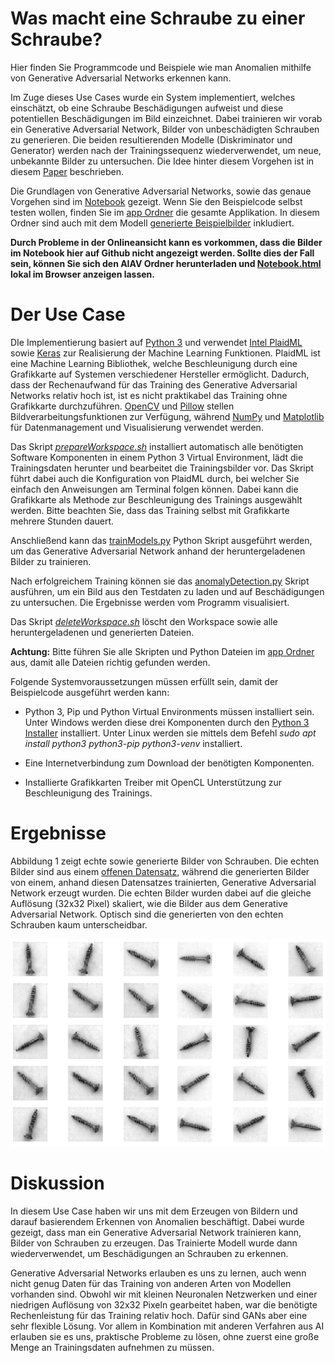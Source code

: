 # Was macht eine Schraube zu einer Schraube?

Hier finden Sie Programmcode und Beispiele wie man Anomalien mithilfe von Generative Adversarial Networks erkennen kann.

Im Zuge dieses Use Cases wurde ein System implementiert, welches einschätzt, ob eine Schraube Beschädigungen aufweist und diese potentiellen Beschädigungen im Bild einzeichnet. Dabei trainieren wir vorab ein Generative Adversarial Network, Bilder von unbeschädigten Schrauben zu generieren. Die beiden resultierenden Modelle (Diskriminator und Generator) werden nach der Trainingssequenz wiederverwendet, um neue, unbekannte Bilder zu untersuchen. Die Idee hinter diesem Vorgehen ist in diesem [Paper](https://link.springer.com/chapter/10.1007/978-3-319-59050-9_12) beschrieben.

Die Grundlagen von Generative Adversarial Networks, sowie das genaue Vorgehen sind im [Notebook](./Notebook.ipynb) gezeigt. Wenn Sie den Beispielcode selbst testen wollen, finden Sie im [app Ordner](./app) die gesamte Applikation. In diesem Ordner sind auch mit dem Modell [generierte Beispielbilder](./app/generatedExampleImages) inkludiert.

__Durch Probleme in der Onlineansicht kann es vorkommen, dass die Bilder im Notebook hier auf Github nicht angezeigt werden. Sollte dies der Fall sein, können Sie sich den AIAV Ordner herunterladen und [Notebook.html](Notebook.html) lokal im Browser anzeigen lassen.__


# Der Use Case

DIe Implementierung basiert auf [Python 3](https://docs.python.org/3/) und verwendet [Intel PlaidML](https://github.com/plaidml/plaidml) sowie [Keras](https://keras.io/) zur Realisierung der Machine Learning Funktionen. PlaidML ist eine Machine Learning Bibliothek, welche Beschleunigung durch eine Grafikkarte auf Systemen verschiedener Hersteller ermöglicht. Dadurch, dass der Rechenaufwand für das Training des Generative Adversarial Networks relativ hoch ist, ist es nicht praktikabel das Training ohne Grafikkarte durchzuführen. [OpenCV](https://opencv.org/) und [Pillow](https://pillow.readthedocs.io/en/stable/) stellen Bildverarbeitungsfunktionen zur Verfügung, während [NumPy](https://numpy.org/) und [Matplotlib](https://matplotlib.org/) für Datenmanagement und Visualisierung verwendet werden.

Das Skript [*prepareWorkspace.sh*](./app/prepareWorkspace.sh) installiert automatisch alle benötigten Software Komponenten in einem Python 3 Virtual Environment, lädt die Trainingsdaten herunter und bearbeitet die Trainingsbilder vor. Das Skript führt dabei auch die Konfiguration von PlaidML durch, bei welcher Sie einfach den Anweisungen am Terminal folgen können. Dabei kann die Grafikkarte als Methode zur Beschleunigung des Trainings ausgewählt werden. Bitte beachten Sie, dass das Training selbst mit Grafikkarte mehrere Stunden dauert.


Anschließend kann das [trainModels.py](./app/trainModels.py) Python Skript ausgeführt werden, um das Generative Adversarial Network anhand der heruntergeladenen Bilder zu trainieren.

Nach erfolgreichem Training können sie das [anomalyDetection.py](./app/anomalyDetection.py) Skript ausführen, um ein Bild aus den Testdaten zu laden und auf Beschädigungen zu untersuchen. Die Ergebnisse werden vom Programm visualisiert.

Das Skript [*deleteWorkspace.sh*](./app/deleteWorkspace.sh) löscht den Workspace sowie alle heruntergeladenen und generierten Dateien.


__Achtung:__ Bitte führen Sie alle Skripten und Python Dateien im [app Ordner](./app) aus, damit alle Dateien richtig gefunden werden.

Folgende Systemvoraussetzungen müssen erfüllt sein, damit der Beispielcode ausgeführt werden kann:

- Python 3, Pip und Python Virtual Environments müssen installiert sein. Unter Windows werden diese drei Komponenten durch den [Python 3 Installer](https://www.python.org/downloads/windows/) installiert. Unter Linux werden sie mittels dem Befehl *sudo apt install python3 python3-pip python3-venv* installiert.

- Eine Internetverbindung zum Download der benötigten Komponenten.

- Installierte Grafikkarten Treiber mit OpenCL Unterstützung zur Beschleunigung des Trainings.


# Ergebnisse

Abbildung 1 zeigt echte sowie generierte Bilder von Schrauben. Die echten Bilder sind aus einem [offenen Datensatz](https://www.mvtec.com/company/research/datasets/mvtec-ad), während die generierten Bilder von einem, anhand diesen Datensatzes trainierten, Generative Adversarial Network erzeugt wurden. Die echten Bilder wurden dabei auf die gleiche Auflösung (32x32 Pixel) skaliert, wie die Bilder aus dem Generative Adversarial Network. Optisch sind die generierten von den echten Schrauben kaum unterscheidbar.

![Abbildung 1](images/Abbildung1Vergleich.jpg)


# Diskussion

In diesem Use Case haben wir uns mit dem Erzeugen von Bildern und darauf basierendem Erkennen von Anomalien beschäftigt. Dabei wurde gezeigt, dass man ein Generative Adversarial Network trainieren kann, Bilder von Schrauben zu erzeugen. Das Trainierte Modell wurde dann wiederverwendet, um Beschädigungen an Schrauben zu erkennen.

Generative Adversarial Networks erlauben es uns zu lernen, auch wenn nicht genug Daten für das Training von anderen Arten von Modellen vorhanden sind. Obwohl wir mit kleinen Neuronalen Netzwerken und einer niedrigen Auflösung von 32x32 Pixeln gearbeitet haben, war die benötigte Rechenleistung für das Training relativ hoch. Dafür sind GANs aber eine sehr flexible Lösung. Vor allem in Kombination mit anderen Verfahren aus AI erlauben sie es uns, praktische Probleme zu lösen, ohne zuerst eine große Menge an Trainingsdaten aufnehmen zu müssen.

